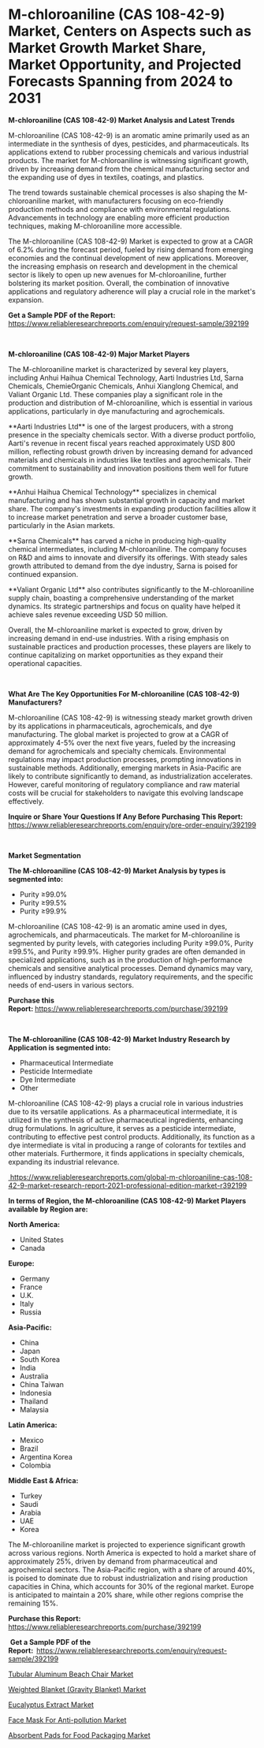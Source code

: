 <p><h1>M-chloroaniline (CAS 108-42-9) Market, Centers on Aspects such as Market Growth Market Share, Market Opportunity, and Projected Forecasts Spanning from 2024 to 2031</h1></p><p><strong>M-chloroaniline (CAS 108-42-9) Market Analysis and Latest Trends</strong></p>
<p><p>M-chloroaniline (CAS 108-42-9) is an aromatic amine primarily used as an intermediate in the synthesis of dyes, pesticides, and pharmaceuticals. Its applications extend to rubber processing chemicals and various industrial products. The market for M-chloroaniline is witnessing significant growth, driven by increasing demand from the chemical manufacturing sector and the expanding use of dyes in textiles, coatings, and plastics.</p><p>The trend towards sustainable chemical processes is also shaping the M-chloroaniline market, with manufacturers focusing on eco-friendly production methods and compliance with environmental regulations. Advancements in technology are enabling more efficient production techniques, making M-chloroaniline more accessible. </p><p>The M-chloroaniline (CAS 108-42-9) Market is expected to grow at a CAGR of 6.2% during the forecast period, fueled by rising demand from emerging economies and the continual development of new applications. Moreover, the increasing emphasis on research and development in the chemical sector is likely to open up new avenues for M-chloroaniline, further bolstering its market position. Overall, the combination of innovative applications and regulatory adherence will play a crucial role in the market's expansion.</p></p>
<p><strong>Get a Sample PDF of the Report:&nbsp;</strong> <a href="https://www.reliableresearchreports.com/enquiry/request-sample/392199?utm_campaign=1595&utm_medium=2&utm_source=Github&utm_content=ia&utm_term=26102024&utm_id=m-chloroaniline-cas-108-42-9">https://www.reliableresearchreports.com/enquiry/request-sample/392199</a></p>
<p>&nbsp;</p>
<p><strong>M-chloroaniline (CAS 108-42-9) Major Market Players</strong></p>
<p><p>The M-chloroaniline market is characterized by several key players, including Anhui Haihua Chemical Technology, Aarti Industries Ltd, Sarna Chemicals, ChemieOrganic Chemicals, Anhui Xianglong Chemical, and Valiant Organic Ltd. These companies play a significant role in the production and distribution of M-chloroaniline, which is essential in various applications, particularly in dye manufacturing and agrochemicals.</p><p>**Aarti Industries Ltd** is one of the largest producers, with a strong presence in the specialty chemicals sector. With a diverse product portfolio, Aarti's revenue in recent fiscal years reached approximately USD 800 million, reflecting robust growth driven by increasing demand for advanced materials and chemicals in industries like textiles and agrochemicals. Their commitment to sustainability and innovation positions them well for future growth.</p><p>**Anhui Haihua Chemical Technology** specializes in chemical manufacturing and has shown substantial growth in capacity and market share. The company's investments in expanding production facilities allow it to increase market penetration and serve a broader customer base, particularly in the Asian markets.</p><p>**Sarna Chemicals** has carved a niche in producing high-quality chemical intermediates, including M-chloroaniline. The company focuses on R&D and aims to innovate and diversify its offerings. With steady sales growth attributed to demand from the dye industry, Sarna is poised for continued expansion.</p><p>**Valiant Organic Ltd** also contributes significantly to the M-chloroaniline supply chain, boasting a comprehensive understanding of the market dynamics. Its strategic partnerships and focus on quality have helped it achieve sales revenue exceeding USD 50 million.</p><p>Overall, the M-chloroaniline market is expected to grow, driven by increasing demand in end-use industries. With a rising emphasis on sustainable practices and production processes, these players are likely to continue capitalizing on market opportunities as they expand their operational capacities.</p></p>
<p>&nbsp;</p>
<p><strong>What Are The Key Opportunities For M-chloroaniline (CAS 108-42-9) Manufacturers?</strong></p>
<p><p>M-chloroaniline (CAS 108-42-9) is witnessing steady market growth driven by its applications in pharmaceuticals, agrochemicals, and dye manufacturing. The global market is projected to grow at a CAGR of approximately 4-5% over the next five years, fueled by the increasing demand for agrochemicals and specialty chemicals. Environmental regulations may impact production processes, prompting innovations in sustainable methods. Additionally, emerging markets in Asia-Pacific are likely to contribute significantly to demand, as industrialization accelerates. However, careful monitoring of regulatory compliance and raw material costs will be crucial for stakeholders to navigate this evolving landscape effectively.</p></p>
<p><strong>Inquire or Share Your Questions If Any Before Purchasing This Report:</strong> <a href="https://www.reliableresearchreports.com/enquiry/pre-order-enquiry/392199?utm_campaign=1595&utm_medium=2&utm_source=Github&utm_content=ia&utm_term=26102024&utm_id=m-chloroaniline-cas-108-42-9">https://www.reliableresearchreports.com/enquiry/pre-order-enquiry/392199</a></p>
<p>&nbsp;</p>
<p><strong>Market Segmentation</strong></p>
<p><strong>The M-chloroaniline (CAS 108-42-9) Market Analysis by types is segmented into:</strong></p>
<p><ul><li>Purity ≥99.0%</li><li>Purity ≥99.5%</li><li>Purity ≥99.9%</li></ul></p>
<p><p>M-chloroaniline (CAS 108-42-9) is an aromatic amine used in dyes, agrochemicals, and pharmaceuticals. The market for M-chloroaniline is segmented by purity levels, with categories including Purity ≥99.0%, Purity ≥99.5%, and Purity ≥99.9%. Higher purity grades are often demanded in specialized applications, such as in the production of high-performance chemicals and sensitive analytical processes. Demand dynamics may vary, influenced by industry standards, regulatory requirements, and the specific needs of end-users in various sectors.</p></p>
<p><strong>Purchase this Report:&nbsp;</strong><a href="https://www.reliableresearchreports.com/purchase/392199?utm_campaign=1595&utm_medium=2&utm_source=Github&utm_content=ia&utm_term=26102024&utm_id=m-chloroaniline-cas-108-42-9">https://www.reliableresearchreports.com/purchase/392199</a></p>
<p>&nbsp;</p>
<p><strong>The M-chloroaniline (CAS 108-42-9) Market Industry Research by Application is segmented into:</strong></p>
<p><ul><li>Pharmaceutical Intermediate</li><li>Pesticide Intermediate</li><li>Dye Intermediate</li><li>Other</li></ul></p>
<p><p>M-chloroaniline (CAS 108-42-9) plays a crucial role in various industries due to its versatile applications. As a pharmaceutical intermediate, it is utilized in the synthesis of active pharmaceutical ingredients, enhancing drug formulations. In agriculture, it serves as a pesticide intermediate, contributing to effective pest control products. Additionally, its function as a dye intermediate is vital in producing a range of colorants for textiles and other materials. Furthermore, it finds applications in specialty chemicals, expanding its industrial relevance.</p></p>
<p><a href="https://www.reliableresearchreports.com/global-m-chloroaniline-cas-108-42-9-market-research-report-2021-professional-edition-market-r392199?utm_campaign=1595&utm_medium=2&utm_source=Github&utm_content=ia&utm_term=26102024&utm_id=m-chloroaniline-cas-108-42-9">&nbsp;https://www.reliableresearchreports.com/global-m-chloroaniline-cas-108-42-9-market-research-report-2021-professional-edition-market-r392199</a></p>
<p><strong>In terms of Region, the M-chloroaniline (CAS 108-42-9) Market Players available by Region are:</strong></p>
<p>
    <p> <strong> North America: </strong>
        <ul>
            <li>United States</li>
            <li>Canada</li>
        </ul>
        </p> 
    <p> <strong> Europe: </strong>
        <ul>
            <li>Germany</li>
            <li>France</li>
            <li>U.K.</li>
            <li>Italy</li>
            <li>Russia</li>
        </ul>
        </p> 
    <p> <strong> Asia-Pacific: </strong>
        <ul>
            <li>China</li>
            <li>Japan</li>
            <li>South Korea</li>
            <li>India</li>
            <li>Australia</li>
            <li>China Taiwan</li>
            <li>Indonesia</li>
            <li>Thailand</li>
            <li>Malaysia</li>
        </ul>
        </p> 
    <p> <strong> Latin America: </strong>
        <ul>
            <li>Mexico</li>
            <li>Brazil</li>
            <li>Argentina Korea</li>
            <li>Colombia</li>
        </ul>
        </p> 
    <p> <strong> Middle East & Africa: </strong>
        <ul>
            <li>Turkey</li>
            <li>Saudi</li>
            <li>Arabia</li>
            <li>UAE</li>
            <li>Korea</li>
        </ul>
    </p>
    </p>
<p><p>The M-chloroaniline market is projected to experience significant growth across various regions. North America is expected to hold a market share of approximately 25%, driven by demand from pharmaceutical and agrochemical sectors. The Asia-Pacific region, with a share of around 40%, is poised to dominate due to robust industrialization and rising production capacities in China, which accounts for 30% of the regional market. Europe is anticipated to maintain a 20% share, while other regions comprise the remaining 15%.</p></p>
<p><strong>Purchase this Report: </strong><a href="https://www.reliableresearchreports.com/purchase/392199?utm_campaign=1595&utm_medium=2&utm_source=Github&utm_content=ia&utm_term=26102024&utm_id=m-chloroaniline-cas-108-42-9">https://www.reliableresearchreports.com/purchase/392199</a></p>
<p>&nbsp;<strong>Get a Sample PDF of the Report:&nbsp;&nbsp;</strong><a href="https://www.reliableresearchreports.com/enquiry/request-sample/392199?utm_campaign=1595&utm_medium=2&utm_source=Github&utm_content=ia&utm_term=26102024&utm_id=m-chloroaniline-cas-108-42-9">https://www.reliableresearchreports.com/enquiry/request-sample/392199</a></p>
<p><strong></strong></p>
<p><p><a href="https://www.linkedin.com/pulse/tubular-aluminum-beach-chair-market-segmentation-geographical-csxif?utm_campaign=1595&utm_medium=2&utm_source=Github&utm_content=ia&utm_term=26102024&utm_id=m-chloroaniline-cas-108-42-9">Tubular Aluminum Beach Chair Market</a></p><p><a href="https://www.linkedin.com/pulse/weighted-blanket-gravity-market-size-share-competitive-landscape-nswwf?utm_campaign=1595&utm_medium=2&utm_source=Github&utm_content=ia&utm_term=26102024&utm_id=m-chloroaniline-cas-108-42-9">Weighted Blanket (Gravity Blanket) Market</a></p><p><a href="https://github.com/ygfu6u/Market-Research-Report-List-1/blob/main/eucalyptus-extract-market.md?utm_campaign=1595&utm_medium=2&utm_source=Github&utm_content=ia&utm_term=26102024&utm_id=m-chloroaniline-cas-108-42-9">Eucalyptus Extract Market</a></p><p><a href="https://www.linkedin.com/pulse/face-mask-anti-pollution-industry-forecast-market-shifts-fo8hf?utm_campaign=1595&utm_medium=2&utm_source=Github&utm_content=ia&utm_term=26102024&utm_id=m-chloroaniline-cas-108-42-9">Face Mask For Anti-pollution Market</a></p><p><a href="https://www.linkedin.com/pulse/absorbent-pads-food-packaging-market-size-share-growth-analysis-miysf?utm_campaign=1595&utm_medium=2&utm_source=Github&utm_content=ia&utm_term=26102024&utm_id=m-chloroaniline-cas-108-42-9">Absorbent Pads for Food Packaging Market</a></p></p>